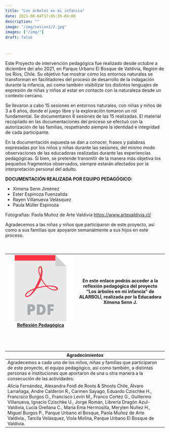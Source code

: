 ```yaml
---
title: "Los árboles en mi infancia"
date: 2021-08-04T17:05:39-04:00
description: ""
image: "/img/sesion1/2.jpg"
images: ["/img/"]
draft: false


---
```




Este Proyecto de intervención pedagógica fue realizado desde octubre a diciembre del año 2021, en Parque Urbano El Bosque de Valdivia, Región de los Ríos, Chile. Su objetivo fue mostrar cómo los entornos naturales se transforman en facilitadores del proceso de desarrollo de la indagación durante la infancia, así como también visibilizar los distintos lenguajes de expresión de niñas y niños al estar en contacto con la naturaleza desde un contexto cercano.

Se llevaron a cabo 15 sesiones en entornos naturales, con niñas y niños de 3 a 6 años, donde el juego libre y la exploración tomaron un rol fundamental. Se documentaron 6 sesiones de las 15 realizadas. El material recopilado en las documentaciones del proceso se efectuó con la autorización de las familias, respetrando siempre la identidad e integridad de cada participante.

En la documentación expuesta se dan a conocer, frases y palabras expresadas por los niños y niñas durante las sesiones, del mismo modo observaciones de las educadoras realizadas durante las experiencias pedagógicas. Si bien, se pretende transmitir de la manera más objetiva los pequeños fragmentos observados, siempre estarán afectados por la interpretación personal del adulto.

**DOCUMENTACIÓN REALIZADA POR EQUIPO PEDAGÓGICO:**
- Ximena Senn Jiménez
- Ester Espinoza Fuenzalida
- Rayen Villanueva Velásquez
- Paula Müller Espinoza

Fotografías: Paola Muñoz de Arte Valdivia https://www.artevaldivia.cl/

Agradecemos a las niñas y niños que participaron de este proyecto, así como a sus familias que apoyaron semanalmente a sus hijos en este proceso.

<div style="margin-top: 50px;"></div>

| ![pdf](pdf.svg) [Reflexión Pedagógica](El%20proceso%20en%20el%20proyecto%20ALARBOL%C3%8D_2021.pdf "Reflexión pedagógica") | En este enlace podrás acceder a la reflexión pedagógica del proyecto “Los árboles en mi infancia” de ALARBOLÍ, realizada por la Educadora Ximena Senn J.|
|------------------------------------------------------------------------------------------------------------------------|-----------------------------------------------------------------------------------------------------------------------------------------------------------|

<div style="margin-top: 70px;"></div>

|  Agradecimientos                                                                                                                                                                                                                                                                                                                                                                                                                                                                                                                                                                                                                                                                                  |
|--------------------------------------------------------------------------------------------------------------------------------------------------------------------------------------------------------------------------------------------------------------------------------------------------------------------------------------------------------------------------------------------------------------------------------------------------------------------------------------------------------------------------------------------------------------------------------------------------------------------------------------------------------------------------------------------------|
| Agradecemos a cada uno de los niños, niñas y familias que participaron de este proyecto, el equipo pedagógico, así como también, a distintas personas e instituciones que aportaron de una u otra manera a la consecución de las actividades: 
Alicia Fernández, Alexandra Foidl de Roots & Shoots Chile, Álvaro Larrañaga, Andre Calderón R., Carmen Sayago, Eduardo Czischke H., Francisco Burgos O., Francisco Levín M., Franco Cortéz G., Guillermo Villanueva, Ignacio Czischke U., Jorge Román, Librería Dragón Azul- Valdivia, Lucía Orellana C., María Ema Hermosilla, Merylen Nuñez H., Miguel Burgos P., Parque Urbano el Bosque, Paola Muñoz de Arte Valdivia., Tarcila Velásquez, Viola Molina, Parque Urbano El Bosque de Valdivia. |